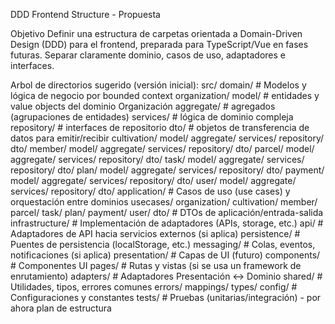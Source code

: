 DDD Frontend Structure - Propuesta

Objetivo
Definir una estructura de carpetas orientada a Domain-Driven Design (DDD) para el frontend, preparada para TypeScript/Vue en fases futuras. Separar claramente dominio, casos de uso, adaptadores e interfaces.

Arbol de directorios sugerido (versión inicial):
src/
  domain/                     # Modelos y lógica de negocio por bounded context
    organization/
      model/                  # entidades y value objects del dominio Organización
      aggregate/              # agregados (agrupaciones de entidades)
      services/               # lógica de dominio compleja
      repository/             # interfaces de repositorio
      dto/                    # objetos de transferencia de datos para emitir/recibir
    cultivation/
      model/
      aggregate/
      services/
      repository/
      dto/
    member/
      model/
      aggregate/
      services/
      repository/
      dto/
    parcel/
      model/
      aggregate/
      services/
      repository/
      dto/
    task/
      model/
      aggregate/
      services/
      repository/
      dto/
    plan/
      model/
      aggregate/
      services/
      repository/
      dto/
    payment/
      model/
      aggregate/
      services/
      repository/
      dto/
    user/
      model/
      aggregate/
      services/
      repository/
      dto/
  application/                 # Casos de uso (use cases) y orquestación entre dominios
    usecases/
      organization/
      cultivation/
      member/
      parcel/
      task/
      plan/
      payment/
      user/
    dto/                    # DTOs de aplicación/entrada-salida
  infrastructure/              # Implementación de adaptadores (APIs, storage, etc.)
    api/                    # Adaptadores de API hacia servicios externos (si aplica)
    persistence/            # Puentes de persistencia (localStorage, etc.)
    messaging/              # Colas, eventos, notificaciones (si aplica)
  presentation/                # Capas de UI (futuro)
    components/             # Componentes UI
    pages/                  # Rutas y vistas (si se usa un framework de enrutamiento)
    adapters/               # Adaptadores Presentación <-> Dominio
  shared/                      # Utilidades, tipos, errores comunes
    errors/
    mappings/
    types/
  config/                      # Configuraciones y constantes
tests/                        # Pruebas (unitarias/integración) - por ahora plan de estructura
